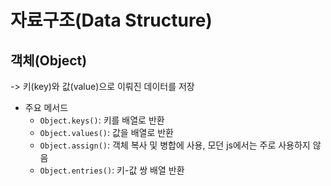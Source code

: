 # 자료구조(Data Structure)

## 객체(Object)

-> 키(key)와 값(value)으로 이뤄진 데이터를 저장

- 주요 메서드
  - `Object.keys()`: 키를 배열로 반환
  - `Object.values()`: 값을 배열로 반환
  - `Object.assign()`: 객체 복사 및 병합에 사용, 모던 js에서는 주로 사용하지 않음
  - `Object.entries()`: 키-값 쌍 배열 반환
